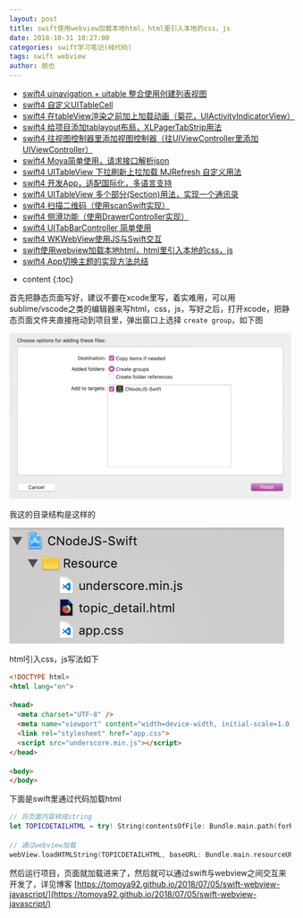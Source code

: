 ```yaml
---
layout: post
title: swift使用webview加载本地html，html里引入本地的css，js
date: 2018-10-31 10:27:00
categories: swift学习笔记(纯代码)
tags: swift webview
author: 朋也
---
```


- [swift4 uinavigation + uitable 整合使用创建列表视图](https://tomoya92.github.io/2018/06/08/swift-uinavigation-uitable/)
- [swift4 自定义UITableCell](https://tomoya92.github.io/2018/06/09/swfit-uitableview-uitablecell/)
- [swift4 在tableView渲染之前加上加载动画（菊花，UIActivityIndicatorView）](https://tomoya92.github.io/2018/06/11/swift-tableview-activity-indicator/)
- [swift4 给项目添加tablayout布局，XLPagerTabStrip用法](https://tomoya92.github.io/2018/06/13/swift-tablayout-xlpagertabstrip/)
- [swift4 往视图控制器里添加视图控制器（往UIViewController里添加UIViewController）](https://tomoya92.github.io/2018/06/13/swift-adduiviewcontroller-to-uiviewcontroller/)
- [swift4 Moya简单使用，请求接口解析json](https://tomoya92.github.io/2018/06/14/swift-moya/)
- [swift4 UITableView 下拉刷新上拉加载 MJRefresh 自定义用法](https://tomoya92.github.io/2018/06/20/swift-pullrefresh-loadmore/)
- [swift4 开发App，适配国际化，多语言支持](https://tomoya92.github.io/2018/06/20/swift-localizable/)
- [swift4 UITableView 多个部分(Section)用法，实现一个通讯录](https://tomoya92.github.io/2018/06/26/swift-tableview-multipart-section/)
- [swift4 扫描二维码（使用scanSwift实现）](https://tomoya92.github.io/2018/06/27/swift-scan-qrcode/)
- [swift4 侧滑功能（使用DrawerController实现）](https://tomoya92.github.io/2018/06/29/swift-drawercontroller/)
- [swift4 UITabBarController 简单使用](https://tomoya92.github.io/2018/06/29/swift-tabbarcontroller/)
- [swift4 WKWebView使用JS与Swift交互](https://tomoya92.github.io/2018/07/05/swift-webview-javascript/)
- [swift使用webview加载本地html，html里引入本地的css，js](https://tomoya92.github.io/2018/10/31/swift-webview-load-css-js/)
- [swift4 App切换主题的实现方法总结](https://tomoya92.github.io/2018/11/09/swift-theme/)

* content
{:toc}

首先把静态页面写好，建议不要在xcode里写，着实难用，可以用sublime/vscode之类的编辑器来写html，css，js，写好之后，打开xcode，把静态页面文件夹直接拖动到项目里，弹出窗口上选择 `create group`，如下图

![](/assets/QQ20181031-103006@2x.png)





我这的目录结构是这样的

![](/assets/QQ20181031103239@2x.png)

html引入css，js写法如下
```html
<!DOCTYPE html>
<html lang="en">

<head>
  <meta charset="UTF-8" />
  <meta name="viewport" content="width=device-width, initial-scale=1.0, maximum-scale=1.0, user-scalable=0,user-scalable=no" />
  <link rel="stylesheet" href="app.css">
  <script src="underscore.min.js"></script>
</head>

<body>
</body>
```

下面是swift里通过代码加载html

```swift
// 将页面内容转成string
let TOPICDETAILHTML = try! String(contentsOfFile: Bundle.main.path(forResource: "topic_detail", ofType: "html")!, encoding: String.Encoding.utf8)

// 通过webview加载
webView.loadHTMLString(TOPICDETAILHTML, baseURL: Bundle.main.resourceURL)
```

然后运行项目，页面就加载进来了，然后就可以通过swift与webview之间交互来开发了，详见博客 [https://tomoya92.github.io/2018/07/05/swift-webview-javascript/](https://tomoya92.github.io/2018/07/05/swift-webview-javascript/)
